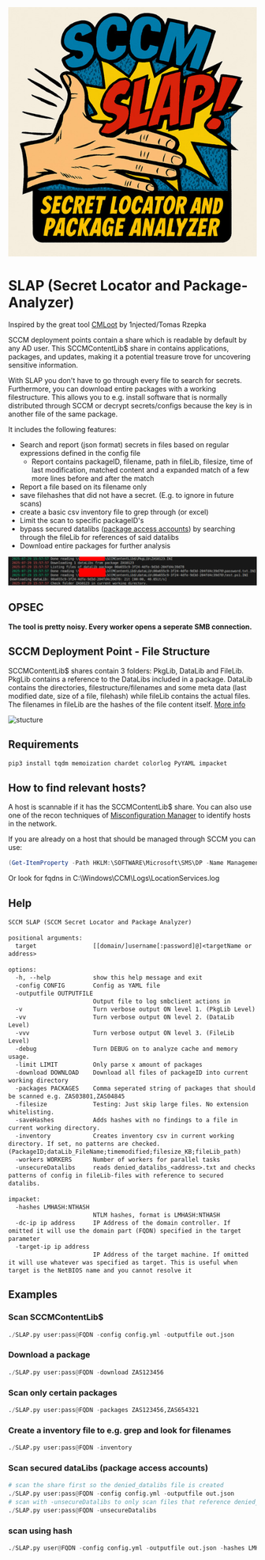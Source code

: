 ![SLAP Logo](img/slap_logo_600.jpeg)
# SLAP (Secret Locator and Package-Analyzer)

Inspired by the great tool [CMLoot](https://github.com/1njected/CMLoot) by 1njected/Tomas Rzepka

SCCM deployment points contain a share which is readable by default by any AD user. This SCCMContentLib$ share in contains applications, packages, and updates, making it a potential treasure trove for uncovering sensitive information.

With SLAP you don't have to go through every file to search for secrets. Furthermore, you can download entire packages with a working filestructure. This allows you to e.g. install software that is normally distributed through SCCM or decrypt secrets/configs because the key is in another file of the same package.

It includes the following features:
- Search and report (json format) secrets in files based on regular expressions defined in the config file
  - Report contains packageID, filename, path in fileLib, filesize, time of last modification, matched content and a expanded match of a few more lines before and after the match
- Report a file based on its filename only
- save filehashes that did not have a secret. (E.g. to ignore in future scans)
- create a basic csv inventory file to grep through (or excel)
- Limit the scan to specific packageID's
- bypass secured datalibs ([package access accounts](https://learn.microsoft.com/en-us/intune/configmgr/core/plan-design/hierarchy/accounts#package-access-account)) by searching through the fileLib for references of said datalibs
- Download entire packages for further analysis

![Download example](img/example.png)

## OPSEC
**The tool is pretty noisy. Every worker opens a seperate SMB connection.**

## SCCM Deployment Point - File Structure
SCCMContentLib$ shares contain 3 folders: PkgLib, DataLib and FileLib. PkgLib contains a reference to the DataLibs included in a package. DataLib contains the directories, filestructure/filenames and some meta data (last modified date, size of a file, filehash) while fileLib contains the actual files. The filenames in fileLib are the hashes of the file content itself. [More info](https://learn.microsoft.com/en-us/intune/configmgr/core/plan-design/hierarchy/the-content-library) 

![stucture](https://learn.microsoft.com/en-us/intune/configmgr/core/plan-design/hierarchy/media/content-library-overview.png)

## Requirements
```
pip3 install tqdm memoization chardet colorlog PyYAML impacket
```

## How to find relevant hosts?
A host is scannable if it has the SCCMContentLib$ share. You can also use one of the recon techniques of [Misconfiguration Manager](https://github.com/subat0mik/Misconfiguration-Manager/tree/main) to identify hosts in the network.

If you are already on a host that should be managed through SCCM you can use:
```powershell
(Get-ItemProperty -Path HKLM:\SOFTWARE\Microsoft\SMS\DP -Name ManagementPoints).ManagementPoints
```
Or look for fqdns in C:\Windows\CCM\Logs\LocationServices.log

## Help
```
SCCM SLAP (SCCM Secret Locator and Package Analyzer)

positional arguments:
  target                [[domain/]username[:password]@]<targetName or address>

options:
  -h, --help            show this help message and exit
  -config CONFIG        Config as YAML file
  -outputfile OUTPUTFILE
                        Output file to log smbclient actions in
  -v                    Turn verbose output ON level 1. (PkgLib Level)
  -vv                   Turn verbose output ON level 2. (DataLib Level)
  -vvv                  Turn verbose output ON level 3. (FileLib Level)
  -debug                Turn DEBUG on to analyze cache and memory usage.
  -limit LIMIT          Only parse x amount of packages
  -download DOWNLOAD    Download all files of packageID into current working directory
  -packages PACKAGES    Comma seperated string of packages that should be scanned e.g. ZAS03801,ZAS04845
  -filesize             Testing: Just skip large files. No extension whitelisting.
  -saveHashes           Adds hashes with no findings to a file in current working directory.
  -inventory            Creates inventory csv in current working directory. If set, no patterns are checked. (PackageID;dataLib_FileName;timemodified;filesize_KB;fileLib_path)
  -workers WORKERS      Number of workers for parallel tasks
  -unsecureDatalibs     reads denied_datalibs_<address>.txt and checks patterns of config in fileLib-files with reference to secured datalibs.

impacket:
  -hashes LMHASH:NTHASH
                        NTLM hashes, format is LMHASH:NTHASH
  -dc-ip ip address     IP Address of the domain controller. If omitted it will use the domain part (FQDN) specified in the target parameter
  -target-ip ip address
                        IP Address of the target machine. If omitted it will use whatever was specified as target. This is useful when target is the NetBIOS name and you cannot resolve it
```

## Examples
### Scan SCCMContentLib$
``` python
./SLAP.py user:pass@FQDN -config config.yml -outputfile out.json
```
### Download a package
``` python
./SLAP.py user:pass@FQDN -download ZAS123456
```
### Scan only certain packages
``` python
./SLAP.py user:pass@FQDN -packages ZAS123456,ZAS654321
```
### Create a inventory file to e.g. grep and look for filenames
``` python
./SLAP.py user:pass@FQDN -inventory
```
### Scan secured dataLibs (package access accounts)
``` python
# scan the share first so the denied_datalibs file is created
./SLAP.py user:pass@FQDN -config config.yml -outputfile out.json 
# scan with -unsecureDatalibs to only scan files that reference denied_datalibs
./SLAP.py user:pass@FQDN -unsecureDatalibs
```
### scan using hash
``` python
./SLAP.py user@FQDN -config config.yml -outputfile out.json -hashes LMHASH:NTHASH
```
